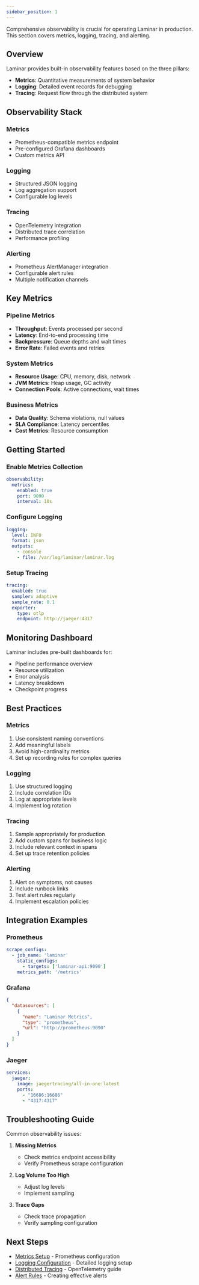 ```yaml
---
sidebar_position: 1
---
```



Comprehensive observability is crucial for operating Laminar in production. This section covers metrics, logging, tracing, and alerting.

## Overview

Laminar provides built-in observability features based on the three pillars:

- **Metrics**: Quantitative measurements of system behavior
- **Logging**: Detailed event records for debugging
- **Tracing**: Request flow through the distributed system

## Observability Stack

### Metrics
- Prometheus-compatible metrics endpoint
- Pre-configured Grafana dashboards
- Custom metrics API

### Logging
- Structured JSON logging
- Log aggregation support
- Configurable log levels

### Tracing
- OpenTelemetry integration
- Distributed trace correlation
- Performance profiling

### Alerting
- Prometheus AlertManager integration
- Configurable alert rules
- Multiple notification channels

## Key Metrics

### Pipeline Metrics
- **Throughput**: Events processed per second
- **Latency**: End-to-end processing time
- **Backpressure**: Queue depths and wait times
- **Error Rate**: Failed events and retries

### System Metrics
- **Resource Usage**: CPU, memory, disk, network
- **JVM Metrics**: Heap usage, GC activity
- **Connection Pools**: Active connections, wait times

### Business Metrics
- **Data Quality**: Schema violations, null values
- **SLA Compliance**: Latency percentiles
- **Cost Metrics**: Resource consumption

## Getting Started

### Enable Metrics Collection

```yaml
observability:
  metrics:
    enabled: true
    port: 9090
    interval: 10s
```

### Configure Logging

```yaml
logging:
  level: INFO
  format: json
  outputs:
    - console
    - file: /var/log/laminar/laminar.log
```

### Setup Tracing

```yaml
tracing:
  enabled: true
  sampler: adaptive
  sample_rate: 0.1
  exporter:
    type: otlp
    endpoint: http://jaeger:4317
```

## Monitoring Dashboard

Laminar includes pre-built dashboards for:

- Pipeline performance overview
- Resource utilization
- Error analysis
- Latency breakdown
- Checkpoint progress

## Best Practices

### Metrics
1. Use consistent naming conventions
2. Add meaningful labels
3. Avoid high-cardinality metrics
4. Set up recording rules for complex queries

### Logging
1. Use structured logging
2. Include correlation IDs
3. Log at appropriate levels
4. Implement log rotation

### Tracing
1. Sample appropriately for production
2. Add custom spans for business logic
3. Include relevant context in spans
4. Set up trace retention policies

### Alerting
1. Alert on symptoms, not causes
2. Include runbook links
3. Test alert rules regularly
4. Implement escalation policies

## Integration Examples

### Prometheus

```yaml
scrape_configs:
  - job_name: 'laminar'
    static_configs:
      - targets: ['laminar-api:9090']
    metrics_path: '/metrics'
```

### Grafana

```json
{
  "datasources": [
    {
      "name": "Laminar Metrics",
      "type": "prometheus",
      "url": "http://prometheus:9090"
    }
  ]
}
```

### Jaeger

```yaml
services:
  jaeger:
    image: jaegertracing/all-in-one:latest
    ports:
      - "16686:16686"
      - "4317:4317"
```

## Troubleshooting Guide

Common observability issues:

1. **Missing Metrics**
   - Check metrics endpoint accessibility
   - Verify Prometheus scrape configuration

2. **Log Volume Too High**
   - Adjust log levels
   - Implement sampling

3. **Trace Gaps**
   - Check trace propagation
   - Verify sampling configuration

## Next Steps

- [Metrics Setup](./metrics/prometheus) - Prometheus configuration
- [Logging Configuration](./logging/setup) - Detailed logging setup
- [Distributed Tracing](./tracing/opentelemetry) - OpenTelemetry guide
- [Alert Rules](./alerting/rules) - Creating effective alerts